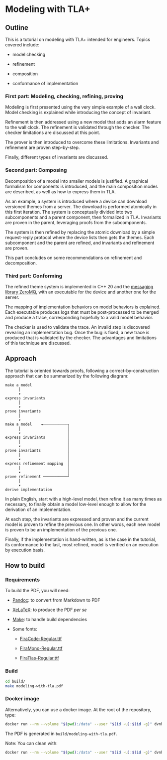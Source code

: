 # Modeling with TLA+


## Outline

This is a tutorial on modeling with TLA+ intended for engineers. Topics covered
include:

- model checking

- refinement

- composition

- conformance of implementation


### First part: Modeling, checking, refining, proving

Modeling is first presented using the very simple example of a wall clock. Model
checking is explained while introducing the concept of invariant.

Refinement is then addressed using a new model that adds an alarm feature to the
wall clock. The refinement is validated through the checker. The checker
limitations are discussed at this point.

The prover is then introduced to overcome these limitations. Invariants and
refinement are proven step-by-step.

Finally, different types of invariants are discussed.


### Second part: Composing

Decomposition of a model into smaller models is justified. A graphical formalism
for components is introduced, and the main composition modes are described, as
well as how to express them in TLA.

As an example, a system is introduced where a device can download versioned
themes from a server. The download is performed atomically in this first
iteration. The system is conceptually divided into two subcomponents and a
parent component, then formalized in TLA. Invariants are proven in the parent,
leveraging proofs from the subcomponents.

The system is then refined by replacing the atomic download by a simple
request-reply protocol where the device lists then gets the themes. Each
subcomponent and the parent are refined, and invariants and refinement are
proven.

This part concludes on some recommendations on refinement and decomposition.


### Third part: Conforming

The refined theme system is implemented in C++ 20 and the [messaging library
ZeroMQ](https://zeromq.org/), with an executable for the device and another one
for the server.

The mapping of implementation behaviors on model behaviors is explained. Each
executable produces logs that must be post-processed to be merged and produce a
trace, corresponding hopefully to a valid model behavior.

The checker is used to validate the trace. An invalid step is discovered
revealing an implementation bug. Once the bug is fixed, a new trace is produced
that is validated by the checker. The advantages and limitations of this
technique are discussed.


## Approach

The tutorial is oriented towards proofs, following a correct-by-construction
approach that can be summarized by the following diagram:

```
make a model
      │
      ▾
express invariants
      │
      ▾
prove invariants
      │
      ▾
make a model    ◂───────────┐
      │                     │
      ▾                     │
express invariants          │
      │                     │
      ▾                     │
prove invariants            │
      │                     │
      ▾                     │
express refinement mapping  │
      │                     │
      ▾                     │
prove refinement ───────────┘
      │
      ▾
derive implementation
```

In plain English, start with a high-level model, then refine it as many times as
necessary, to finally obtain a model low-level enough to allow for the
derivation of an implementation.

At each step, the invariants are expressed and proven and the current model is
proven to refine the previous one. In other words, each new model is proven to
be an implementation of the previous one.

Finally, if the implementation is hand-written, as is the case in the tutorial,
its conformance to the last, most refined, model is verified on an execution by
execution basis.


## How to build


### Requirements

To build the PDF, you will need:

- [Pandoc](https://pandoc.org): to convert from Markdown to PDF

- [XeLaTeX](https://en.wikipedia.org/wiki/Xelatex): to produce the PDF *per se*

- [Make](https://en.wikipedia.org/wiki/Make_(software)): to handle build dependencies

- Some fonts:

    + [FiraCode-Regular.ttf](https://github.com/tonsky/FiraCode/releases)

    + [FiraMono-Regular.ttf](https://fonts.google.com/specimen/Fira+Mono)

    + [FiraTlas-Regular.ttf](https://github.com/jskri/FiraTlas/releases/)

### Build

```bash
cd build/
make modeling-with-tla.pdf
```

### Docker image

Alternatively, you can use a docker image. At the root of the repository, type:

```bash
docker run --rm --volume "$(pwd):/data" --user "$(id -u):$(id -g)" dvnh87/pandoc-with-make-and-tla-fonts:1.0 modeling-with-tla.pdf
```

The PDF is generated in `build/modeling-with-tla.pdf`.

Note: You can clean with:

```bash
docker run --rm --volume "$(pwd):/data" --user "$(id -u):$(id -g)" dvnh87/pandoc-with-make-and-tla-fonts:1.0 clean
```
